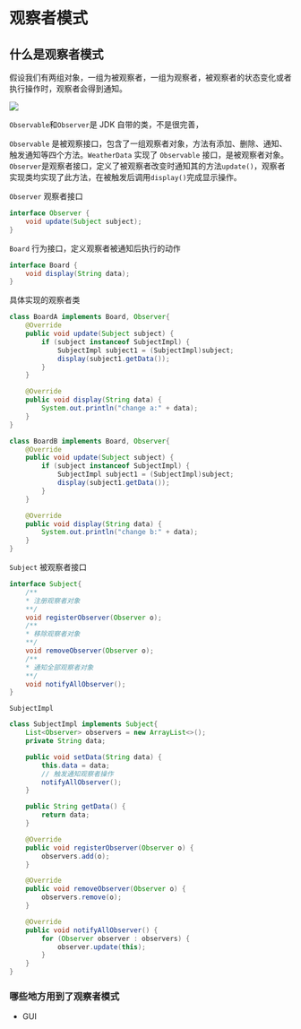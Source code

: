 

# 观察者模式

## 什么是观察者模式

假设我们有两组对象，一组为被观察者，一组为观察者，被观察者的状态变化或者执行操作时，观察者会得到通知。

![](C:\work\note\java-note\docs\设计模式\images\观察者模式.png)

`Observable`和`Observer`是 JDK 自带的类，不是很完善，

`Observable` 是被观察接口，包含了一组观察者对象，方法有添加、删除、通知、触发通知等四个方法。`WeatherData` 实现了 `Observable` 接口，是被观察者对象。`Observer`是观察者接口，定义了被观察者改变时通知其的方法`update()`，观察者实现类均实现了此方法，在被触发后调用`display()`完成显示操作。

`Observer` 观察者接口

```java
interface Observer {
    void update(Subject subject);
}
```

`Board` 行为接口，定义观察者被通知后执行的动作

```java
interface Board {
    void display(String data);
}
```

具体实现的观察者类

```java
class BoardA implements Board, Observer{
    @Override
    public void update(Subject subject) {
        if (subject instanceof SubjectImpl) {
            SubjectImpl subject1 = (SubjectImpl)subject;
            display(subject1.getData());
        }
    }

    @Override
    public void display(String data) {
        System.out.println("change a:" + data);
    }
}

class BoardB implements Board, Observer{
    @Override
    public void update(Subject subject) {
        if (subject instanceof SubjectImpl) {
            SubjectImpl subject1 = (SubjectImpl)subject;
            display(subject1.getData());
        }
    }

    @Override
    public void display(String data) {
        System.out.println("change b:" + data);
    }
}
```

`Subject` 被观察者接口

```java
interface Subject{
    /**
    * 注册观察者对象
    **/
    void registerObserver(Observer o);
    /**
    * 移除观察者对象
    **/
    void removeObserver(Observer o);
    /**
    * 通知全部观察者对象
    **/
    void notifyAllObserver();
}
```

`SubjectImpl`  

```java
class SubjectImpl implements Subject{
    List<Observer> observers = new ArrayList<>();
    private String data;

    public void setData(String data) {
        this.data = data;
        // 触发通知观察者操作
        notifyAllObserver();
    }

    public String getData() {
        return data;
    }

    @Override
    public void registerObserver(Observer o) {
        observers.add(o);
    }

    @Override
    public void removeObserver(Observer o) {
        observers.remove(o);
    }

    @Override
    public void notifyAllObserver() {
        for (Observer observer : observers) {
            observer.update(this);
        }
    }
}
```

### 哪些地方用到了观察者模式

- GUI 